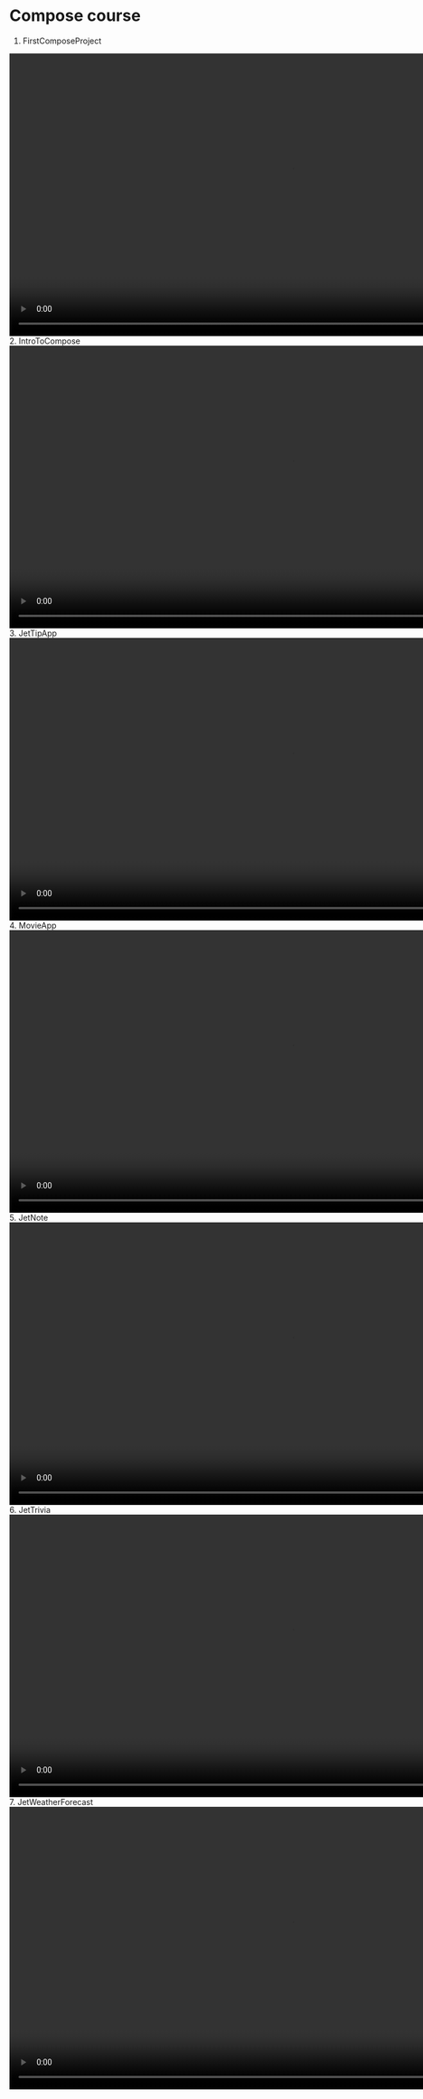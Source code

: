 # Compose course

1. FirstComposeProject
<video controls height="500" autoplay loop muted src="https://user-images.githubusercontent.com/16716940/196749396-39850b1a-94be-45f4-be08-980518179ad5.mp4">
</video>
<br>
2. IntroToCompose
<video controls height="500" autoplay loop muted src="https://user-images.githubusercontent.com/16716940/196757537-a5934756-921a-4680-9468-70c33d56b784.mp4">
</video>
<br>
3. JetTipApp
<video controls height="500" autoplay loop muted src="https://user-images.githubusercontent.com/16716940/196764578-be184dc1-b5ae-4ade-970a-b792abe20451.mp4">
</video>
<br>
4. MovieApp
<video controls height="500" autoplay loop muted src="https://user-images.githubusercontent.com/16716940/197746608-f33a8832-eaa0-4baf-ab12-a82b483033e5.mp4">
</video>
5. JetNote
<video controls height="500" autoplay loop muted src="https://user-images.githubusercontent.com/16716940/198683724-f2716acf-aacd-45ba-a68e-53cd83ebd691.mp4">
</video>
6. JetTrivia
<video controls height="500" autoplay loop muted src="https://user-images.githubusercontent.com/16716940/200172516-5a831d1c-5088-4849-a344-89ee4f029aed.mp4">
</video>
7. JetWeatherForecast
<video controls height="500" autoplay loop muted src="https://github.com/ice-twice/compose-course/assets/16716940/abefccd8-b147-4002-8c81-d8a8a0a1d90b">
</video>
